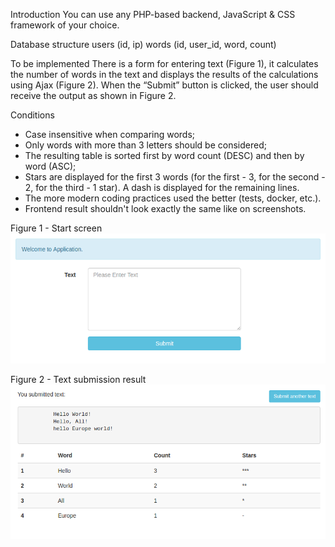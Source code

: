Introduction
You can use any PHP-based backend, JavaScript & CSS framework of your choice.

Database structure
users (id, ip)
words (id, user_id, word, count)

To be implemented
There is a form for entering text (Figure 1), it calculates the number of words in the text and displays the results of the calculations using Ajax (Figure 2). When the “Submit” button is clicked, the user should receive the output as shown in Figure 2.

Conditions
- Case insensitive when comparing words;
- Only words with more than 3 letters should be considered;
- The resulting table is sorted first by word count (DESC) and then by word (ASC);
- Stars are displayed for the first 3 words (for the first - 3, for the second - 2, for the third - 1 star). A dash is displayed for the remaining lines.
- The more modern coding practices used the better (tests, docker, etc.).
- Frontend result shouldn't look exactly the same like on screenshots.

Figure 1 - Start screen
![Figure 1](figure-1.png)

Figure 2 - Text submission result
![Figure 1](figure-2.png)